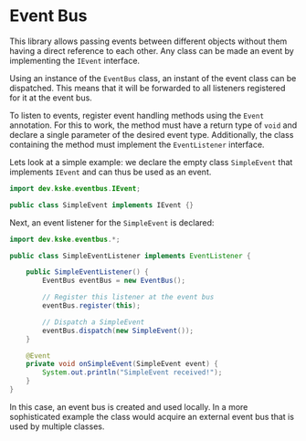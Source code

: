 # Event Bus

This library allows passing events between different objects without them having a direct reference to each other.
Any class can be made an event by implementing the `IEvent` interface.

Using an instance of the `EventBus` class, an instant of the event class can be dispatched.
This means that it will be forwarded to all listeners registered for it at the event bus.

To listen to events, register event handling methods using the `Event` annotation.
For this to work, the method must have a return type of `void` and declare a single parameter of the desired event type.
Additionally, the class containing the method must implement the `EventListener` interface.

Lets look at a simple example: we declare the empty class `SimpleEvent` that implements `IEvent` and can thus be used as an event.

```java
import dev.kske.eventbus.IEvent;

public class SimpleEvent implements IEvent {}
```

Next, an event listener for the `SimpleEvent` is declared:

```java
import dev.kske.eventbus.*;

public class SimpleEventListener implements EventListener {

    public SimpleEventListener() {
        EventBus eventBus = new EventBus();

        // Register this listener at the event bus
        eventBus.register(this);

        // Dispatch a SimpleEvent
        eventBus.dispatch(new SimpleEvent());
    }

    @Event
    private void onSimpleEvent(SimpleEvent event) {
        System.out.println("SimpleEvent received!");
    }
}
```

In this case, an event bus is created and used locally. In a more sophisticated example the class would acquire an external event bus that is used by multiple classes.